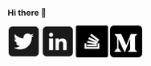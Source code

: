 ### Hi there 👋 

![twitter](twitter.png)
![linkedin](linkedin.png)
![stackoverflow](stackoverflow.png)
![medium](medium.png)